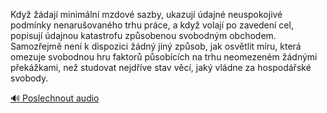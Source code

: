 
Když žádají minimální mzdové sazby, ukazují údajné neuspokojivé podmínky nenarušovaného trhu práce, a když volají po zavedení cel, popisují údajnou katastrofu způsobenou svobodným obchodem. Samozřejmě není k dispozici žádný jiný způsob, jak osvětlit míru, která omezuje svobodnou hru faktorů působících na trhu neomezeném žádnými překážkami, než studovat nejdříve stav věcí, jaký vládne za hospodářské svobody.

[🔊 Poslechnout audio](/data/7-paragraphs/audio/chapter_47/para_010-Kdy-daj-minimln-mzdov-sazby-ukazuj-dajn.mp3)
